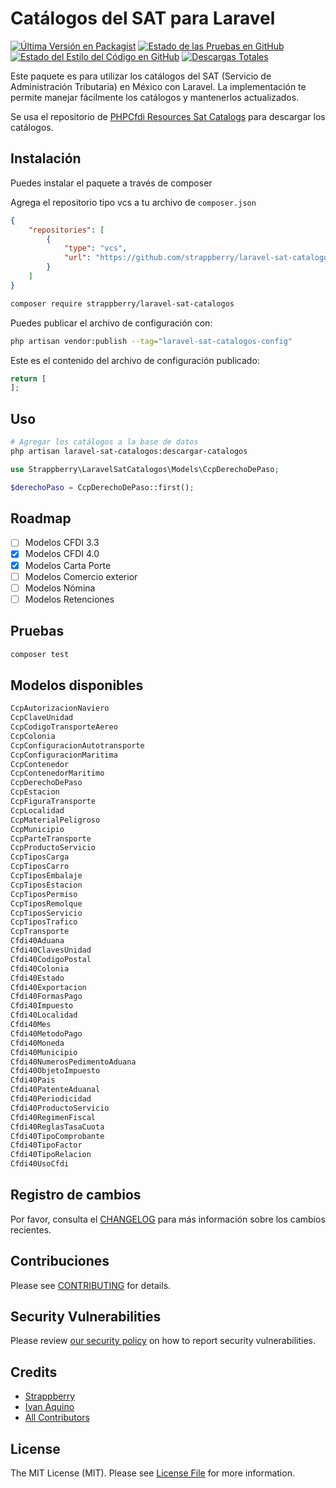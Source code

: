 # Catálogos del SAT para Laravel

[![Última Versión en Packagist](https://img.shields.io/packagist/v/strappberry/laravel-sat-catalogos.svg?style=flat-square)](https://packagist.org/packages/strappberry/laravel-sat-catalogos)
[![Estado de las Pruebas en GitHub](https://img.shields.io/github/actions/workflow/status/strappberry/laravel-sat-catalogos/run-tests.yml?branch=main&label=tests&style=flat-square)](https://github.com/strappberry/laravel-sat-catalogos/actions?query=workflow%3Arun-tests+branch%3Amain)
[![Estado del Estilo del Código en GitHub](https://img.shields.io/github/actions/workflow/status/strappberry/laravel-sat-catalogos/fix-php-code-style-issues.yml?branch=main&label=code%20style&style=flat-square)](https://github.com/strappberry/laravel-sat-catalogos/actions?query=workflow%3A"Fix+PHP+code+style+issues"+branch%3Amain)
[![Descargas Totales](https://img.shields.io/packagist/dt/strappberry/laravel-sat-catalogos.svg?style=flat-square)](https://packagist.org/packages/strappberry/laravel-sat-catalogos)


Este paquete es para utilizar los catálogos del SAT (Servicio de Administración Tributaria) en México con Laravel. La implementación te permite manejar fácilmente los catálogos y mantenerlos actualizados.

Se usa el repositorio de [PHPCfdi Resources Sat Catalogs](https://github.com/phpcfdi/resources-sat-catalogs) para descargar los catálogos.

## Instalación

Puedes instalar el paquete a través de composer

Agrega el repositorio tipo vcs a tu archivo de `composer.json`

```json
{
    "repositories": [
        {
            "type": "vcs",
            "url": "https://github.com/strappberry/laravel-sat-catalogos.git"
        }
    ]
}
```

```bash
composer require strappberry/laravel-sat-catalogos
```

Puedes publicar el archivo de configuración con:

```bash
php artisan vendor:publish --tag="laravel-sat-catalogos-config"
```

Este es el contenido del archivo de configuración publicado:

```php
return [
];
```

## Uso

```bash
# Agregar los catálogos a la base de datos
php artisan laravel-sat-catalogos:descargar-catalogos
```

```php
use Strappberry\LaravelSatCatalogos\Models\CcpDerechoDePaso;

$derechoPaso = CcpDerechoDePaso::first();
```

## Roadmap

- [ ] Modelos CFDI 3.3
- [x] Modelos CFDI 4.0
- [x] Modelos Carta Porte
- [ ] Modelos Comercio exterior
- [ ] Modelos Nómina
- [ ] Modelos Retenciones

## Pruebas

```bash
composer test
```

## Modelos disponibles
```php
CcpAutorizacionNaviero
CcpClaveUnidad
CcpCodigoTransporteAereo
CcpColonia
CcpConfiguracionAutotransporte
CcpConfiguracionMaritima
CcpContenedor
CcpContenedorMaritimo
CcpDerechoDePaso
CcpEstacion
CcpFiguraTransporte
CcpLocalidad
CcpMaterialPeligroso
CcpMunicipio
CcpParteTransporte
CcpProductoServicio
CcpTiposCarga
CcpTiposCarro
CcpTiposEmbalaje
CcpTiposEstacion
CcpTiposPermiso
CcpTiposRemolque
CcpTiposServicio
CcpTiposTrafico
CcpTransporte
Cfdi40Aduana
Cfdi40ClavesUnidad
Cfdi40CodigoPostal
Cfdi40Colonia
Cfdi40Estado
Cfdi40Exportacion
Cfdi40FormasPago
Cfdi40Impuesto
Cfdi40Localidad
Cfdi40Mes
Cfdi40MetodoPago
Cfdi40Moneda
Cfdi40Municipio
Cfdi40NumerosPedimentoAduana
Cfdi40ObjetoImpuesto
Cfdi40Pais
Cfdi40PatenteAduanal
Cfdi40Periodicidad
Cfdi40ProductoServicio
Cfdi40RegimenFiscal
Cfdi40ReglasTasaCuota
Cfdi40TipoComprobante
Cfdi40TipoFactor
Cfdi40TipoRelacion
Cfdi40UsoCfdi
```

## Registro de cambios

Por favor, consulta el [CHANGELOG](CHANGELOG.md) para más información sobre los cambios recientes.

## Contribuciones

Please see [CONTRIBUTING](CONTRIBUTING.md) for details.

## Security Vulnerabilities

Please review [our security policy](../../security/policy) on how to report security vulnerabilities.

## Credits

- [Strappberry](https://github.com/Strappberry)
- [Ivan Aquino](https://github.com/IvanAquino)
- [All Contributors](../../contributors)

## License

The MIT License (MIT). Please see [License File](LICENSE.md) for more information.
